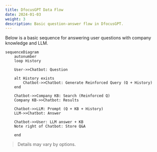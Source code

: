 ```yaml
---
title: DfocusGPT Data Flow
date: 2024-01-03
weight: 3
description: Basic question-answer flow in DfocusGPT.
---
```


Below is a basic sequence for answering user questions with company knowledge and LLM.

```mermaid
sequenceDiagram
    autonumber
    loop History

    User->>Chatbot: Question

    alt History exists
        Chatbot->>Chatbot: Generate Reinforced Query (Q + History)
    end

    Chatbot->>Company KB: Search (Reinforced Q)
    Company KB->>Chatbot: Results
    
    Chatbot->>LLM: Prompt (Q + KB + History)
    LLM->>Chatbot: Answer

    Chatbot->>User: LLM answer + KB
    Note right of Chatbot: Store Q&A

    end
```

> Details may vary by options.


